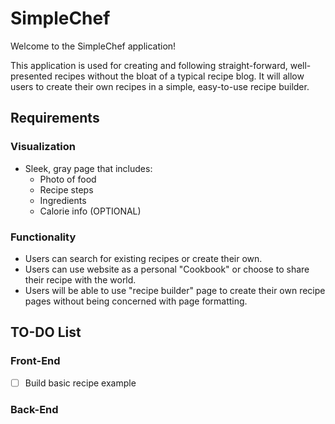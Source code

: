 # SimpleChef

Welcome to the SimpleChef application!

This application is used for creating and following straight-forward, well-presented recipes without the bloat of a typical recipe blog.
It will allow users to create their own recipes in a simple, easy-to-use recipe builder. 

## Requirements
### Visualization
- Sleek, gray page that includes:
    - Photo of food
    - Recipe steps
    - Ingredients
    - Calorie info (OPTIONAL)
    
### Functionality
- Users can search for existing recipes or create their own.
- Users can use website as a personal "Cookbook" or choose to share their recipe with the world.
- Users will be able to use "recipe builder" page to create their own recipe pages without being concerned with page formatting.

## TO-DO List
### Front-End

- [ ] Build basic recipe example

### Back-End